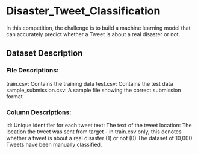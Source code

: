 # Disaster_Tweet_Classification
In this competition, the challenge is to build a machine learning model that can accurately predict whether a Tweet is about a real disaster or not.
## Dataset Description

### File Descriptions:
train.csv: Contains the training data
test.csv: Contains the test data
sample_submission.csv: A sample file showing the correct submission format
### Column Descriptions:
id: Unique identifier for each tweet
text: The text of the tweet
location: The location the tweet was sent from
target - in train.csv only, this denotes whether a tweet is about a real disaster (1) or not (0)
The dataset of 10,000 Tweets have been manually classified.
